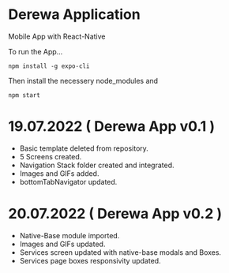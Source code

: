 # Derewa Application
Mobile App with React-Native

To run the App...

<pre><code>npm install -g expo-cli
</code></pre>

Then install the necessery node_modules and 

<pre><code>npm start
</code></pre>


# 19.07.2022 ( Derewa App v0.1 )

- Basic template deleted from repository.
- 5 Screens created.
- Navigation Stack folder created and integrated.
- Images and GIFs added.
- bottomTabNavigator updated.

# 20.07.2022 ( Derewa App v0.2 )

- Native-Base module imported.
- Images and GIFs updated.
- Services screen updated with native-base modals and Boxes.
- Services page boxes responsivity updated.
